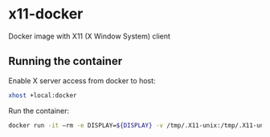 # x11-docker
Docker image with X11 (X Window System) client

## Running the container
Enable X server access from docker to host:
```bash
xhost +local:docker
```

Run the container:
```bash
docker run -it —rm -e DISPLAY=${DISPLAY} -v /tmp/.X11-unix:/tmp/.X11-unix orbin/x11
```
